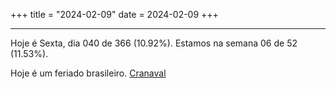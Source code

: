 +++
title = "2024-02-09"
date = 2024-02-09
+++

---

Hoje é Sexta, dia 040 de 366 (10.92%). Estamos na semana 06 de 52 (11.53%).

Hoje é um feriado brasileiro. [Cranaval](https://en.wikipedia.org/wiki/Brazilian_Carnival)
